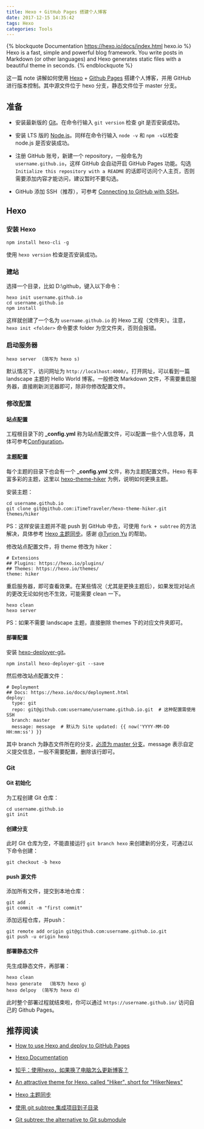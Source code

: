 ```yaml
---
title: Hexo + GitHub Pages 搭建个人博客
date: 2017-12-15 14:35:42
tags: Hexo
categories: Tools
---
```


{% blockquote Documentation https://hexo.io/docs/index.html hexo.io %}
Hexo is a fast, simple and powerful blog framework. You write posts in Markdown (or other languages) and Hexo generates static files with a beautiful theme in seconds.
{% endblockquote %}

这一篇 note 讲解如何使用 [Hexo](https://hexo.io/) + [Github Pages](https://pages.github.com/) 搭建个人博客，并用 GitHub 进行版本控制。其中源文件位于 hexo 分支，静态文件位于 master 分支。

## 准备

* 安装最新版的 [Git](https://git-scm.com/)。在命令行输入 `git version` 检查 git 是否安装成功。

* 安装 LTS 版的 [Node.js](https://nodejs.org/en/)。同样在命令行输入 `node -v` 和 `npm -v`以检查 node.js 是否安装成功。

* 注册 GitHub 账号，新建一个 repository，一般命名为 `username.github.io`，这样 GitHub 会自动开启 GitHub Pages 功能。勾选 `Initialize this repository with a README` 的话即可访问个人主页，否则需要添加内容才能访问，建议暂时不要勾选。

* GitHub 添加 SSH（推荐），可参考 [Connecting to GitHub with SSH](https://help.github.com/articles/connecting-to-github-with-ssh/)。

<!-- more -->

## Hexo

### 安装 Hexo

```
npm install hexo-cli -g
```

使用 `hexo version` 检查是否安装成功。

### 建站

选择一个目录，比如 D:\github，键入以下命令：

```
hexo init username.github.io
cd username.github.io
npm install
```

这样就创建了一个名为 `username.github.io` 的 Hexo 工程（文件夹）。注意，`hexo init <folder>` 命令要求 folder 为空文件夹，否则会报错。

### 启动服务器

```
hexo server  (简写为 hexo s)
```

默认情况下，访问网址为 `http://localhost:4000/`。打开网址，可以看到一篇 landscape 主题的 Hello World 博客。一般修改 Markdown 文件，不需要重启服务器，直接刷新浏览器即可，除非你修改配置文件。

### 修改配置

#### 站点配置

工程根目录下的 **_config.yml** 称为站点配置文件，可以配置一些个人信息等，具体可参考[Configuration](https://hexo.io/docs/configuration.html)。

#### 主题配置

每个主题的目录下也会有一个 **_config.yml** 文件，称为主题配置文件。Hexo 有丰富多彩的主题，这里以 [hexo-theme-hiker](https://github.com/iTimeTraveler/hexo-theme-hiker) 为例，说明如何更换主题。

安装主题：

```
cd username.github.io
git clone git@github.com:iTimeTraveler/hexo-theme-hiker.git themes/hiker
```

PS：这样安装主题并不能 push 到 GitHub 中去，可使用 `fork + subtree` 的方法解决，具体参考 [Hexo 主题同步](http://w4lle.com/2016/06/06/Hexo-themes/)。感谢 [@Tyrion Yu](https://github.com/tyrionyu) 的帮助。

修改站点配置文件，将 theme 修改为 hiker：

    # Extensions
    ## Plugins: https://hexo.io/plugins/
    ## Themes: https://hexo.io/themes/
    theme: hiker

重启服务器，即可查看效果。在某些情况（尤其是更换主题后），如果发现对站点的更改无论如何也不生效，可能需要 clean 一下。

```
hexo clean
hexo server
```

PS：如果不需要 landscape 主题，直接删除 themes 下的对应文件夹即可。

#### 部署配置

安装 [hexo-deployer-git](https://github.com/hexojs/hexo-deployer-git)。

```
npm install hexo-deployer-git --save
```

然后修改站点配置文件：

    # Deployment
    ## Docs: https://hexo.io/docs/deployment.html
    deploy:
      type: git
      repo: git@github.com:username/username.github.io.git  # 这种配置需使用 SSH
      branch: master
      message: message  # 默认为 Site updated: {{ now('YYYY-MM-DD HH:mm:ss') }}

其中 branch 为静态文件所在的分支，[必须为 master 分支](https://help.github.com/articles/user-organization-and-project-pages/)。message 表示自定义提交信息，一般不需要配置，删除该行即可。

### Git

#### Git 初始化

为工程创建 Git 仓库：

```
cd username.github.io
git init
```

#### 创建分支

此时 Git 仓库为空，不能直接运行 `git branch hexo` 来创建新的分支，可通过以下命令创建：

```
git checkout -b hexo
```

#### push 源文件

添加所有文件，提交到本地仓库：

```
git add .
git commit -m "first commit"
```

添加远程仓库，并push：

```
git remote add origin git@github.com:username.github.io.git
git push -u origin hexo
```

#### 部署静态文件

先生成静态文件，再部署：

```
hexo clean
hexo generate  （简写为 hexo g）
hexo delpoy  (简写为 hexo d)
```

此时整个部署过程就结束啦，你可以通过 `https://username.github.io/` 访问自己的 Github Pages。

## 推荐阅读

* [How to use Hexo and deploy to GitHub Pages](https://gist.github.com/btfak/18938572f5df000ebe06fbd1872e4e39)

* [Hexo Documentation](https://hexo.io/docs/)

* [知乎：使用hexo，如果换了电脑怎么更新博客？](https://www.zhihu.com/question/21193762)

* [An attractive theme for Hexo. called "Hiker", short for "HikerNews"](https://github.com/iTimeTraveler/hexo-theme-hiker)

* [Hexo 主题同步](http://w4lle.com/2016/06/06/Hexo-themes/)

* [使用 git subtree 集成项目到子目录](https://aoxuis.me/bo-ke/2013-08-06-git-subtree)

* [Git subtree: the alternative to Git submodule](https://www.atlassian.com/blog/git/alternatives-to-git-submodule-git-subtree)
